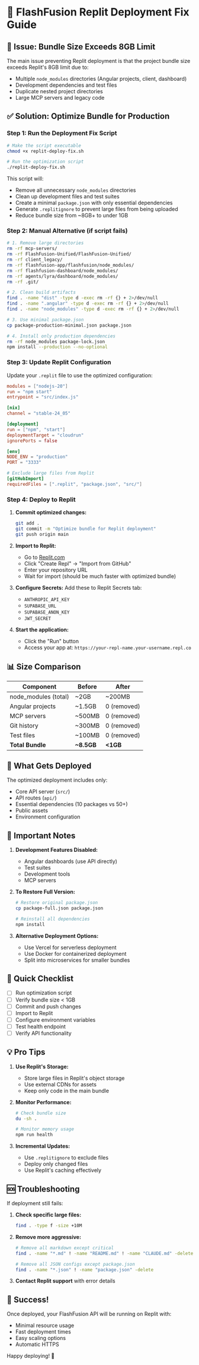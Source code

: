 # 🚀 FlashFusion Replit Deployment Fix Guide

## 🔴 Issue: Bundle Size Exceeds 8GB Limit

The main issue preventing Replit deployment is that the project bundle size exceeds Replit's 8GB limit due to:
- Multiple `node_modules` directories (Angular projects, client, dashboard)
- Development dependencies and test files
- Duplicate nested project directories
- Large MCP servers and legacy code

## ✅ Solution: Optimize Bundle for Production

### Step 1: Run the Deployment Fix Script

```bash
# Make the script executable
chmod +x replit-deploy-fix.sh

# Run the optimization script
./replit-deploy-fix.sh
```

This script will:
- Remove all unnecessary `node_modules` directories
- Clean up development files and test suites
- Create a minimal `package.json` with only essential dependencies
- Generate `.replitignore` to prevent large files from being uploaded
- Reduce bundle size from ~8GB+ to under 1GB

### Step 2: Manual Alternative (if script fails)

```bash
# 1. Remove large directories
rm -rf mcp-servers/
rm -rf FlashFusion-Unified/FlashFusion-Unified/
rm -rf client_legacy/
rm -rf flashfusion-app/flashfusion/node_modules/
rm -rf flashfusion-dashboard/node_modules/
rm -rf agents/lyra/dashboard/node_modules/
rm -rf .git/

# 2. Clean build artifacts
find . -name "dist" -type d -exec rm -rf {} + 2>/dev/null
find . -name ".angular" -type d -exec rm -rf {} + 2>/dev/null
find . -name "node_modules" -type d -exec rm -rf {} + 2>/dev/null

# 3. Use minimal package.json
cp package-production-minimal.json package.json

# 4. Install only production dependencies
rm -rf node_modules package-lock.json
npm install --production --no-optional
```

### Step 3: Update Replit Configuration

Update your `.replit` file to use the optimized configuration:

```toml
modules = ["nodejs-20"]
run = "npm start"
entrypoint = "src/index.js"

[nix]
channel = "stable-24_05"

[deployment]
run = ["npm", "start"]
deploymentTarget = "cloudrun"
ignorePorts = false

[env]
NODE_ENV = "production"
PORT = "3333"

# Exclude large files from Replit
[gitHubImport]
requiredFiles = [".replit", "package.json", "src/"]
```

### Step 4: Deploy to Replit

1. **Commit optimized changes:**
   ```bash
   git add .
   git commit -m "Optimize bundle for Replit deployment"
   git push origin main
   ```

2. **Import to Replit:**
   - Go to [Replit.com](https://replit.com)
   - Click "Create Repl" → "Import from GitHub"
   - Enter your repository URL
   - Wait for import (should be much faster with optimized bundle)

3. **Configure Secrets:**
   Add these to Replit Secrets tab:
   - `ANTHROPIC_API_KEY`
   - `SUPABASE_URL`
   - `SUPABASE_ANON_KEY`
   - `JWT_SECRET`

4. **Start the application:**
   - Click the "Run" button
   - Access your app at: `https://your-repl-name.your-username.repl.co`

## 📊 Size Comparison

| Component | Before | After |
|-----------|---------|--------|
| node_modules (total) | ~2GB | ~200MB |
| Angular projects | ~1.5GB | 0 (removed) |
| MCP servers | ~500MB | 0 (removed) |
| Git history | ~300MB | 0 (removed) |
| Test files | ~100MB | 0 (removed) |
| **Total Bundle** | **~8.5GB** | **<1GB** |

## 🔧 What Gets Deployed

The optimized deployment includes only:
- Core API server (`src/`)
- API routes (`api/`)
- Essential dependencies (10 packages vs 50+)
- Public assets
- Environment configuration

## 🚨 Important Notes

1. **Development Features Disabled:**
   - Angular dashboards (use API directly)
   - Test suites
   - Development tools
   - MCP servers

2. **To Restore Full Version:**
   ```bash
   # Restore original package.json
   cp package-full.json package.json
   
   # Reinstall all dependencies
   npm install
   ```

3. **Alternative Deployment Options:**
   - Use Vercel for serverless deployment
   - Use Docker for containerized deployment
   - Split into microservices for smaller bundles

## 🎯 Quick Checklist

- [ ] Run optimization script
- [ ] Verify bundle size < 1GB
- [ ] Commit and push changes
- [ ] Import to Replit
- [ ] Configure environment variables
- [ ] Test health endpoint
- [ ] Verify API functionality

## 💡 Pro Tips

1. **Use Replit's Storage:**
   - Store large files in Replit's object storage
   - Use external CDNs for assets
   - Keep only code in the main bundle

2. **Monitor Performance:**
   ```bash
   # Check bundle size
   du -sh .
   
   # Monitor memory usage
   npm run health
   ```

3. **Incremental Updates:**
   - Use `.replitignore` to exclude files
   - Deploy only changed files
   - Use Replit's caching effectively

## 🆘 Troubleshooting

If deployment still fails:

1. **Check specific large files:**
   ```bash
   find . -type f -size +10M
   ```

2. **Remove more aggressive:**
   ```bash
   # Remove all markdown except critical
   find . -name "*.md" ! -name "README.md" ! -name "CLAUDE.md" -delete
   
   # Remove all JSON configs except package.json
   find . -name "*.json" ! -name "package.json" -delete
   ```

3. **Contact Replit support** with error details

## 🎉 Success!

Once deployed, your FlashFusion API will be running on Replit with:
- Minimal resource usage
- Fast deployment times
- Easy scaling options
- Automatic HTTPS

Happy deploying! 🚀